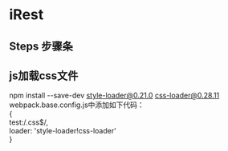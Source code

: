 # iRest
## Steps 步骤条
## js加载css文件
   npm install --save-dev style-loader@0.21.0 css-loader@0.28.11<br>
   webpack.base.config.js中添加如下代码：<br>
   {<br>
    test:/\.css$/,<br>
    loader: 'style-loader!css-loader'<br>
   }<br>